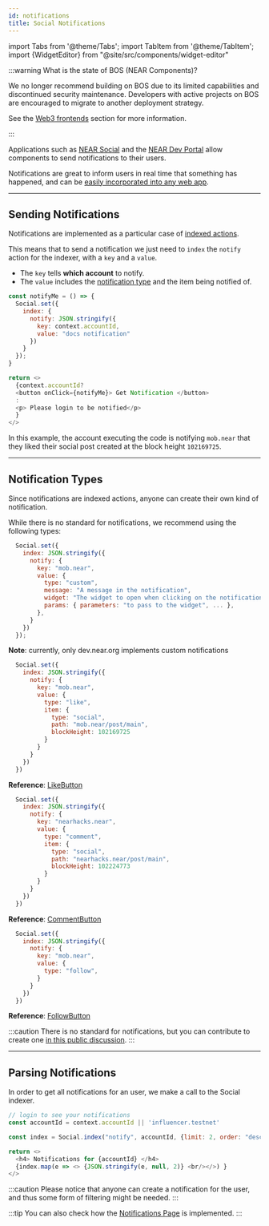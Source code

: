 ```yaml
---
id: notifications
title: Social Notifications
---
```


import Tabs from '@theme/Tabs';
import TabItem from '@theme/TabItem';
import {WidgetEditor} from "@site/src/components/widget-editor"

:::warning What is the state of BOS (NEAR Components)?

We no longer recommend building on BOS due to its limited capabilities and discontinued security maintenance. Developers with active projects on BOS are encouraged to migrate to another deployment strategy.

See the [Web3 frontends](/build/web3-apps/frontend#bos-socialvm) section for more information.

:::

Applications such as [NEAR Social](https://near.social) and the [NEAR Dev Portal](https://dev.near.org/) allow components to send notifications to their users.

Notifications are great to inform users in real time that something has happened, and can be [easily incorporated into any web app](../tutorial/push-notifications.md).

---

## Sending Notifications

Notifications are implemented as a particular case of [indexed actions](./social.md#socialindex).

This means that to send a notification we just need to `index` the `notify` action for the indexer, with a `key` and a `value`.

- The `key` tells **which account** to notify.
- The `value` includes the [notification type](#notification-types) and the item being notified of.

<WidgetEditor>

```js
const notifyMe = () => {
  Social.set({
    index: {
      notify: JSON.stringify({
        key: context.accountId,
        value: "docs notification"
      })
    }
  });
}

return <>
  {context.accountId?
  <button onClick={notifyMe}> Get Notification </button>
  :
  <p> Please login to be notified</p>
  }
</>
```

</WidgetEditor>

In this example, the account executing the code is notifying `mob.near` that they liked their social post created at the block height `102169725`.

---

## Notification Types

Since notifications are indexed actions, anyone can create their own kind of notification.

While there is no standard for notifications, we recommend using the following types:

<Tabs>
  <TabItem value="Custom" default>

```js
  Social.set({
    index: JSON.stringify({
      notify: {
        key: "mob.near",
        value: {
          type: "custom",
          message: "A message in the notification",
          widget: "The widget to open when clicking on the notification",
          params: { parameters: "to pass to the widget", ... },
        },
      }
    })
  });
```

**Note**: currently, only dev.near.org implements custom notifications

</TabItem>

<TabItem value="Like">

```js
  Social.set({
    index: JSON.stringify({
      notify: {
        key: "mob.near",
        value: {
          type: "like",
          item: {
            type: "social",
            path: "mob.near/post/main",
            blockHeight: 102169725
          }
        }
      }
    })
  })
```

**Reference**: [LikeButton](https://near.org/near/widget/ComponentDetailsPage?src=near/widget/LikeButton\\&tab=source)

</TabItem>

<TabItem value="Comment">

```js
  Social.set({
    index: JSON.stringify({
      notify: {
        key: "nearhacks.near",
        value: {
          type: "comment",
          item: {
            type: "social",
            path: "nearhacks.near/post/main",
            blockHeight: 102224773
          }
        }
      }
    })
  })
```

**Reference**: [CommentButton](https://near.org/near/widget/ComponentDetailsPage?src=near/widget/Comments.Compose\\&tab=source)

</TabItem>

<TabItem value="Follow">

```js
  Social.set({
    index: JSON.stringify({
      notify: {
        key: "mob.near",
        value: {
          type: "follow",
        }
      }
    })
  })
```

**Reference**: [FollowButton](https://near.org/near/widget/ComponentDetailsPage?src=near/widget/FollowButton\\&tab=source)

</TabItem>

</Tabs>

:::caution
There is no standard for notifications, but you can contribute to create one [in this public discussion](https://github.com/NearSocial/standards/pull/19/files).
:::

---

## Parsing Notifications

In order to get all notifications for an user, we make a call to the Social indexer.

<WidgetEditor id='1' height="190px">

```js
// login to see your notifications
const accountId = context.accountId || 'influencer.testnet'

const index = Social.index("notify", accountId, {limit: 2, order: "desc", subscribe: true});

return <>
  <h4> Notifications for {accountId} </h4>
  {index.map(e => <> {JSON.stringify(e, null, 2)} <br/></>) }
</>
```

</WidgetEditor>

:::caution
Please notice that anyone can create a notification for the user, and thus some form of filtering might be needed.
:::

:::tip
You can also check how the [Notifications Page](https://near.org/near/widget/ComponentDetailsPage?src=near/widget/NotificationsPage\\&tab=source) is implemented.
:::
